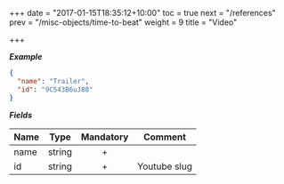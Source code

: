+++
date = "2017-01-15T18:35:12+10:00"
toc = true
next = "/references"
prev = "/misc-objects/time-to-beat"
weight = 9
title = "Video"

+++

***Example***

```json
{
  "name": "Trailer",
  "id": "9C543B6uJ88"
}
```

***Fields***

| Name | Type   | Mandatory | Comment |
| ---- |:------:|:---------:| ------- |
| name | string |     +     ||
| id   | string |     +     | Youtube slug |
